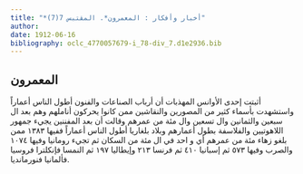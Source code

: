 ```yaml
---
title: "*أخبار وأفكار : المعمرون*. المقتبس 7(7)"
author: 
date: 1912-06-16
bibliography: oclc_4770057679-i_78-div_7.d1e2936.bib
---
```




##  المعمرون 


  أثبتت  إحدى  الأوانس المهذبات أن أرباب الصناعات والفنون أطول الناس أعماراً واستشهدت بأسماء كثير من المصورين والنقاشين ممن كانوا يحركون أناملهم وهم بعد ال  سبعين  والثمانين وال  تسعين  وال  مئة  من عمرهم وقالت أن بعد المفننين يجيء جمهور اللاهوتيين والفلاسفة بطول أعمارهم وبلاد بلغاريا أطول الناس أعماراً ففيها  ١٣٨٣  ممن بلغو زهاء  مئة  من عمرهم أي و  احد  في ال  مئة  من السكان ثم تجيء رومانيا وفيها  ١٠٧٤  والصرب وفيها  ٥٧٣  ثم إسبانيا  ٤١٠  ثم فرنسا  ٢١٣  وإيطاليا  ١٩٧  ثم النمسا فإنكلترا فروسيا فألمانيا فنورمانديا. 
